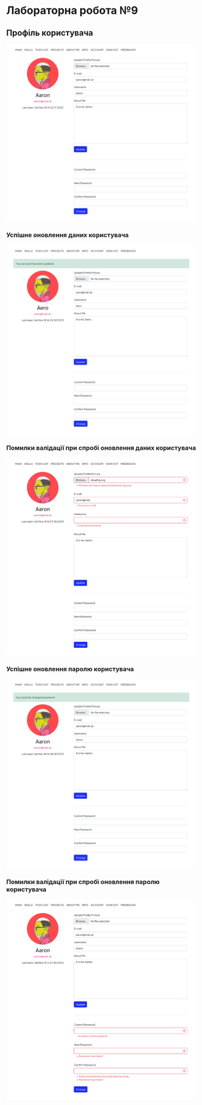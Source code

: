# Лабораторна робота №9

## Профіль користувача
![](./screenshots/Page%20Account.png)

### Успішне оновлення даних користувача
![](./screenshots/Page%20Account%20-%20Profile%20Update%20Success.png)

### Помилки валідації при спробі оновлення даних користувача
![](./screenshots/Page%20Account%20-%20Profile%20Update%20Validation%20Errors.png)

### Успішне оновлення паролю користувача
![](./screenshots/Page%20Account%20-%20Password%20Update%20Success.png)

### Помилки валідації при спробі оновлення паролю користувача
![](./screenshots/Page%20Account%20-%20Password%20Update%20Validation%20Errors.png)
